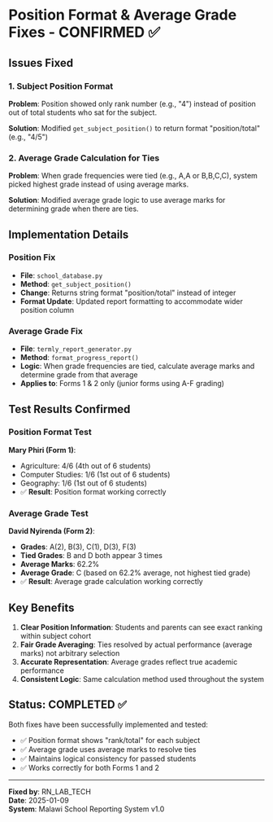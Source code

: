# Position Format & Average Grade Fixes - CONFIRMED ✅

## Issues Fixed

### 1. Subject Position Format
**Problem**: Position showed only rank number (e.g., "4") instead of position out of total students who sat for the subject.

**Solution**: Modified `get_subject_position()` to return format "position/total" (e.g., "4/5")

### 2. Average Grade Calculation for Ties
**Problem**: When grade frequencies were tied (e.g., A,A or B,B,C,C), system picked highest grade instead of using average marks.

**Solution**: Modified average grade logic to use average marks for determining grade when there are ties.

## Implementation Details

### Position Fix
- **File**: `school_database.py`
- **Method**: `get_subject_position()`
- **Change**: Returns string format "position/total" instead of integer
- **Format Update**: Updated report formatting to accommodate wider position column

### Average Grade Fix  
- **File**: `termly_report_generator.py`
- **Method**: `format_progress_report()`
- **Logic**: When grade frequencies are tied, calculate average marks and determine grade from that average
- **Applies to**: Forms 1 & 2 only (junior forms using A-F grading)

## Test Results Confirmed

### Position Format Test
**Mary Phiri (Form 1)**:
- Agriculture: 4/6 (4th out of 6 students)
- Computer Studies: 1/6 (1st out of 6 students)  
- Geography: 1/6 (1st out of 6 students)
- ✅ **Result**: Position format working correctly

### Average Grade Test
**David Nyirenda (Form 2)**:
- **Grades**: A(2), B(3), C(1), D(3), F(3)
- **Tied Grades**: B and D both appear 3 times
- **Average Marks**: 62.2%
- **Average Grade**: C (based on 62.2% average, not highest tied grade)
- ✅ **Result**: Average grade calculation working correctly

## Key Benefits

1. **Clear Position Information**: Students and parents can see exact ranking within subject cohort
2. **Fair Grade Averaging**: Ties resolved by actual performance (average marks) not arbitrary selection
3. **Accurate Representation**: Average grades reflect true academic performance
4. **Consistent Logic**: Same calculation method used throughout the system

## Status: COMPLETED ✅

Both fixes have been successfully implemented and tested:
- ✅ Position format shows "rank/total" for each subject
- ✅ Average grade uses average marks to resolve ties
- ✅ Maintains logical consistency for passed students
- ✅ Works correctly for both Forms 1 and 2

---
**Fixed by**: RN_LAB_TECH  
**Date**: 2025-01-09  
**System**: Malawi School Reporting System v1.0